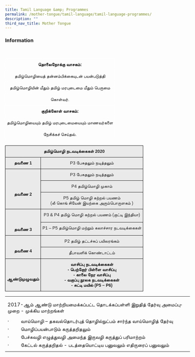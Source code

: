 ```yaml
---
title: Tamil Language &amp; Programmes
permalink: /mother-tongue/tamil-language/tamil-language-programmes/
description: ""
third_nav_title: Mother Tongue
---
```

### **Information**
<br><style type="text/css">
.tg  {border-collapse:collapse;border-spacing:0;}
.tg td{border-color:black;border-style:solid;border-width:1px;font-family:Arial, sans-serif;font-size:14px;
  overflow:hidden;padding:10px 5px;word-break:normal;}
.tg th{border-color:black;border-style:solid;border-width:1px;font-family:Arial, sans-serif;font-size:14px;
  font-weight:normal;overflow:hidden;padding:10px 5px;word-break:normal;}
.tg .tg-8jgo{border-color:#ffffff;text-align:center;vertical-align:top}
.tg .tg-aw21{border-color:#ffffff;font-weight:bold;text-align:center;vertical-align:top}
</style>
<table class="tg">
<thead>
  <tr>
    <th class="tg-aw21">தொலைநோக்கு வாசகம்:</th>
  </tr>
</thead>
<tbody>
  <tr>
    <td class="tg-8jgo">தமிழ்மொழியைத் தன்னம்பிக்கையுடன் பயன்படுத்தி</td>
  </tr>
  <tr>
    <td class="tg-8jgo">தமிழ்மொழியின் மீதும் தமிழ் மரபுடைமை மீதும் பெருமை</td>
  </tr>
  <tr>
    <td class="tg-8jgo">கொள்வர்.</td>
  </tr>
  <tr>
    <td class="tg-aw21">குறிக்கோள் வாசகம்:</td>
  </tr>
  <tr>
    <td class="tg-8jgo">தமிழ்மொழியையும் தமிழ் மரபுடைமையையும் மாணவர்களை</td>
  </tr>
  <tr>
    <td class="tg-8jgo">நேசிக்கச் செய்தல்.</td>
  </tr>
</tbody>
</table>

<style type="text/css">
.tg  {border-collapse:collapse;border-spacing:0;}
.tg td{border-color:black;border-style:solid;border-width:1px;font-family:Arial, sans-serif;font-size:14px;
  overflow:hidden;padding:10px 5px;word-break:normal;}
.tg th{border-color:black;border-style:solid;border-width:1px;font-family:Arial, sans-serif;font-size:14px;
  font-weight:normal;overflow:hidden;padding:10px 5px;word-break:normal;}
.tg .tg-n4qt{background-color:#EAEAEA;color:#222;font-weight:bold;text-align:center;vertical-align:top}
.tg .tg-ii8k{background-color:#EAEAEA;color:#222;text-align:center;vertical-align:top}
</style>
<table class="tg">
<thead>
  <tr>
    <th class="tg-n4qt" colspan="2">தமிழ்மொழி நடவடிக்கைகள் 2020<br></th>
  </tr>
</thead>
<tbody>
  <tr>
    <td class="tg-n4qt">தவணை 1</td>
    <td class="tg-ii8k">P3 பேசுதலும் நடித்தலும்  </td>
  </tr>
  <tr>
    <td class="tg-n4qt" rowspan="3"><br><br><br><br>தவணை 2</td>
    <td class="tg-ii8k">P3 பேசுதலும் நடித்தலும்</td>
  </tr>
  <tr>
    <td class="tg-ii8k">P4 தமிழ்மொழி முகாம்</td>
  </tr>
  <tr>
    <td class="tg-ii8k">P5 தமிழ் மொழி கற்றல் பயணம்<br>   (லீ கொங் சியேன் இயற்கை அரும்பொருளகம் )</td>
  </tr>
  <tr>
    <td class="tg-n4qt" rowspan="2"><br><br><br>தவணை 3</td>
    <td class="tg-ii8k">P3 &amp; P4 தமிழ் மொழி கற்றல் பயணம் (குட்டி இந்தியா)</td>
  </tr>
  <tr>
    <td class="tg-ii8k">P1 – P5 தமிழ்மொழி மற்றும் கலாச்சார நடவடிக்கைகள்</td>
  </tr>
  <tr>
    <td class="tg-n4qt" rowspan="2"><br>
			<br>தவணை 4</td>
    <td class="tg-ii8k">P2 தமிழ் தட்டச்சுப் பயிலரங்கம்</td>
  </tr>
  <tr>
    <td class="tg-ii8k">தீபாவளிக் கொண்டாட்டம்</td>
  </tr>
  <tr>
    <td class="tg-n4qt"><br><br><br>ஆண்டுமுழுவதும்</td>
    <td class="tg-n4qt">வாசிப்பு நடவடிக்கைகள் <br>-  பெற்றோர் பிள்ளை வாசிப்பு<br>-    காலை நேர வாசிப்பு<br>-    வகுப்பு நூலக நடவடிக்கைகள்<br>-    சுட்டி மயில் (P5 – P6)</td>
  </tr>
</tbody>
</table>


<table border="0" cellpadding="0" cellspacing="0" width="605" style="border-collapse:
 collapse;width:454pt"><colgroup><col width="180" style="mso-width-source:userset;mso-width-alt:6582;width:135pt"> <col width="425" style="mso-width-source:userset;mso-width-alt:15542;width:319pt"></colgroup><tbody><tr height="5" style="mso-height-source:userset;height:3.75pt"><td height="5" width="180" style="height:3.75pt;width:135pt"><a name="RANGE!F3:G9"></a></td><td width="425" style="width:319pt"></td></tr><tr height="62" style="mso-height-source:userset;height:46.5pt"><td colspan="2" height="62" class="xl66" width="605" style="height:46.5pt;width:454pt"><span lang="TA" style="outline: 0px;margin-right:0px;padding-bottom:0px;padding-top:
  0px">2017-ஆம் ஆண்டு மாற்றியமைக்கப்பட்ட தொடக்கப்பள்ளி இறுதித் தேர்வு அமைப்புமுறை - முக்கிய மாற்றங்கள்</span></td></tr><tr height="21" style="height:15.75pt;outline: 0px;margin-right:0px;padding-bottom:
  0px;padding-top:0px"><td colspan="2" height="21" class="xl66" width="605" style="height:15.75pt;
  width:454pt;outline: 0px">·&nbsp;&nbsp;&nbsp;&nbsp;&nbsp;&nbsp;&nbsp;&nbsp;&nbsp;வாய்மொழி – தகவல்தொடர்புத் தொழில்நுட்பம் சார்ந்த வாய்மொழித் தேர்வு</td></tr><tr height="21" style="height:15.75pt;outline: 0px;margin-right:0px;padding-bottom:
  0px;padding-top:0px"><td colspan="2" height="21" class="xl66" width="605" style="height:15.75pt;
  width:454pt;outline: 0px">·&nbsp;&nbsp;&nbsp;&nbsp;&nbsp;&nbsp;&nbsp;&nbsp;&nbsp;மொழிப்பயன்பாடும் கருத்தறிதலும்</td></tr><tr height="21" style="height:15.75pt;outline: 0px;margin-right:0px;padding-bottom:
  0px;padding-top:0px"><td colspan="2" height="21" class="xl67" style="height:15.75pt;outline: 0px">·&nbsp;&nbsp;&nbsp;&nbsp;&nbsp;&nbsp;&nbsp;&nbsp;&nbsp;பேச்சுவழி எழுத்துவழி அமைந்த இருவழி கருத்துப் பரிமாற்றம்</td></tr><tr height="21" style="height:15.75pt;outline: 0px;margin-right:0px;padding-bottom:
  0px;padding-top:0px"><td colspan="2" height="21" class="xl67" style="height:15.75pt;outline: 0px">·&nbsp;&nbsp;&nbsp;&nbsp;&nbsp;&nbsp;&nbsp;&nbsp;&nbsp;கேட்டல் கருத்தறிதல் - படத்தையொட்டிய பனுவலும் எதிருரைப் பனுவலும்</td></tr><tr height="8" style="mso-height-source:userset;height:6.0pt"><td height="8" style="height:6.0pt"></td><td></td></tr></tbody></table>